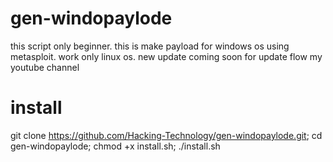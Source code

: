 # gen-windopaylode
 this script only beginner. this is make payload for windows os using metasploit. work only linux os. new update coming soon for update flow my youtube channel

# install

git clone https://github.com/Hacking-Technology/gen-windopaylode.git; cd gen-windopaylode; chmod +x install.sh; ./install.sh
